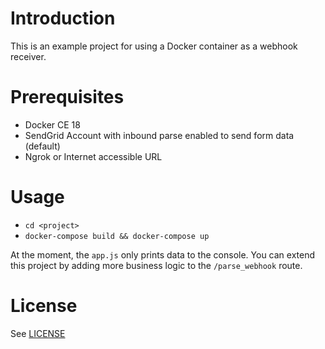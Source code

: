 # Introduction

This is an example project for using a Docker container as a webhook receiver.

# Prerequisites

* Docker CE 18
* SendGrid Account with inbound parse enabled to send form data (default)
* Ngrok or Internet accessible URL

# Usage

* `cd <project>`
* `docker-compose build && docker-compose up`

At the moment, the `app.js` only prints data to the console.  You can extend this project by adding more business logic to the `/parse_webhook` route.

# License

See [LICENSE](LICENSE)

